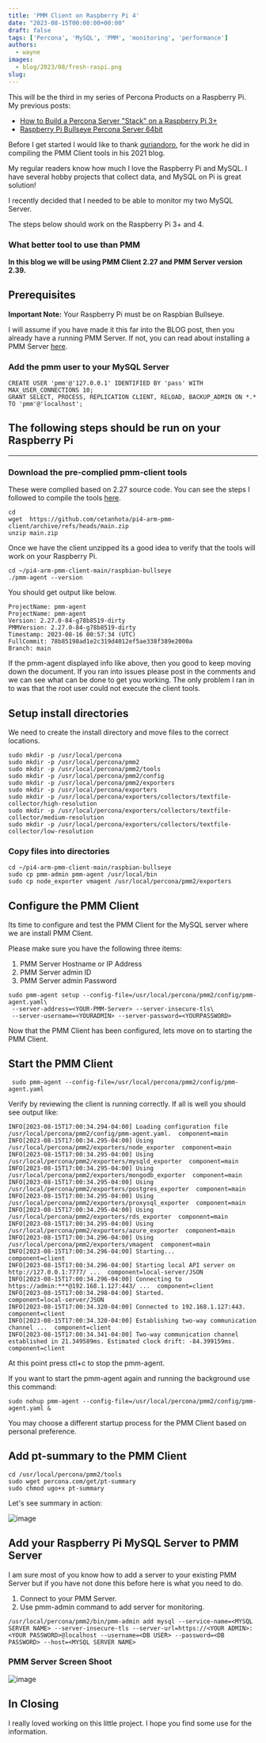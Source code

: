 ```yaml
---
title: 'PMM Client on Raspberry Pi 4'
date: "2023-08-15T00:00:00+00:00"
draft: false
tags: ['Percona', 'MySQL', 'PMM', 'monitoring', 'performance']
authors:
  - wayne
images: 
  - blog/2023/08/fresh-raspi.png
slug: 
---
```

This will be the third in my series of Percona Products on a Raspberry Pi. My previous posts:
 - [How to Build a Percona Server "Stack" on a Raspberry Pi 3+
](https://percona.community/blog/2019/08/01/how-to-build-a-percona-server-stack-on-a-raspberry-pi-3/)
 - [Raspberry Pi Bullseye Percona Server 64bit](https://percona.community/blog/2022/04/05/percona-server-raspberry-pi/)

Before I get started I would like to thank [guriandoro](https://www.percona.com/blog/compiling-a-percona-monitoring-and-management-v2-client-in-arm-raspberry-pi-3/), for the work he did in compiling the PMM Client tools in his 2021 blog.

My regular readers know how much I love the Raspberry Pi and MySQL. I have several hobby projects that collect data, and MySQL on Pi is great  
solution!  

I recently decided that I needed to be able to monitor my two MySQL Server.  

The steps below should work on the Raspberry Pi 3+ and 4.

### What better tool to use than PMM

**In this blog we will be using PMM Client 2.27 and PMM Server version 2.39.**

## Prerequisites

**Important Note:** Your Raspberry Pi must be on Raspbian Bullseye.

I will assume if you have made it this far into the BLOG post, then you already have a running PMM Server. If not, you can read about installing a PMM Server [here](https://www.percona.com/software/pmm/quickstart).

### Add the pmm user to your MySQL Server
```
CREATE USER 'pmm'@'127.0.0.1' IDENTIFIED BY 'pass' WITH MAX_USER_CONNECTIONS 10;
GRANT SELECT, PROCESS, REPLICATION CLIENT, RELOAD, BACKUP_ADMIN ON *.* TO 'pmm'@'localhost';
```

## The following steps should be run on your Raspberry Pi

---

### Download the pre-complied pmm-client tools

These were complied based on 2.27 source code. You can see the steps I followed to compile the tools [here](https://github.com/cetanhota/pi4-arm-pmm-client).

```
cd 
wget  https://github.com/cetanhota/pi4-arm-pmm-client/archive/refs/heads/main.zip
unzip main.zip
```

Once we have the client unzipped its a good idea to verify that the tools will work on your Raspberry Pi.

```
cd ~/pi4-arm-pmm-client-main/raspbian-bullseye
./pmm-agent --version
```
You should get output like below.
```
ProjectName: pmm-agent
ProjectName: pmm-agent
Version: 2.27.0-84-g78b8519-dirty
PMMVersion: 2.27.0-84-g78b8519-dirty
Timestamp: 2023-08-16 00:57:34 (UTC)
FullCommit: 78b85198ad1e2c319d4012ef5ae338f389e2000a
Branch: main
```

If the pmm-agent displayed info like above, then you good to keep moving down the document. If you ran into issues please post in the comments and we can see what can be done to get you working. The only problem I ran in to was that the root user could not execute the client tools.

## Setup install directories

We need to create the install directory and move files to the correct locations.
```
sudo mkdir -p /usr/local/percona
sudo mkdir -p /usr/local/percona/pmm2
sudo mkdir -p /usr/local/percona/pmm2/tools
sudo mkdir -p /usr/local/percona/pmm2/config
sudo mkdir -p /usr/local/percona/pmm2/exporters
sudo mkdir -p /usr/local/percona/exporters
sudo mkdir -p /usr/local/percona/exporters/collectors/textfile-collector/high-resolution
sudo mkdir -p /usr/local/percona/exporters/collectors/textfile-collector/medium-resolution
sudo mkdir -p /usr/local/percona/exporters/collectors/textfile-collector/low-resolution
```

### Copy files into directories
```
cd ~/pi4-arm-pmm-client-main/raspbian-bullseye
sudo cp pmm-admin pmm-agent /usr/local/bin
sudo cp node_exporter vmagent /usr/local/percona/pmm2/exporters
```

## Configure the PMM Client
Its time to configure and test the PMM Client for the MySQL server where we are install PMM Client.

Please make sure you have the following three items:

1. PMM Server Hostname or IP Address
2. PMM Server admin ID
3. PMM Server admin Password

```
sudo pmm-agent setup --config-file=/usr/local/percona/pmm2/config/pmm-agent.yaml\
 --server-address=<YOUR-PMM-Server> --server-insecure-tls\
 --server-username=<YOURADMIN> --server-password=<YOURPASSWORD>
```
Now that the PMM Client has been configured, lets move on to starting the PMM Client.

## Start the PMM Client

```
 sudo pmm-agent --config-file=/usr/local/percona/pmm2/config/pmm-agent.yaml
```
Verify by reviewing the client is running correctly. If all is well you should see output like:
```
INFO[2023-08-15T17:00:34.294-04:00] Loading configuration file /usr/local/percona/pmm2/config/pmm-agent.yaml.  component=main
INFO[2023-08-15T17:00:34.295-04:00] Using /usr/local/percona/pmm2/exporters/node_exporter  component=main
INFO[2023-08-15T17:00:34.295-04:00] Using /usr/local/percona/pmm2/exporters/mysqld_exporter  component=main
INFO[2023-08-15T17:00:34.295-04:00] Using /usr/local/percona/pmm2/exporters/mongodb_exporter  component=main
INFO[2023-08-15T17:00:34.295-04:00] Using /usr/local/percona/pmm2/exporters/postgres_exporter  component=main
INFO[2023-08-15T17:00:34.295-04:00] Using /usr/local/percona/pmm2/exporters/proxysql_exporter  component=main
INFO[2023-08-15T17:00:34.295-04:00] Using /usr/local/percona/pmm2/exporters/rds_exporter  component=main
INFO[2023-08-15T17:00:34.295-04:00] Using /usr/local/percona/pmm2/exporters/azure_exporter  component=main
INFO[2023-08-15T17:00:34.296-04:00] Using /usr/local/percona/pmm2/exporters/vmagent  component=main
INFO[2023-08-15T17:00:34.296-04:00] Starting...                                   component=client
INFO[2023-08-15T17:00:34.296-04:00] Starting local API server on http://127.0.0.1:7777/ ...  component=local-server/JSON
INFO[2023-08-15T17:00:34.296-04:00] Connecting to https://admin:***@192.168.1.127:443/ ...  component=client
INFO[2023-08-15T17:00:34.298-04:00] Started.                                      component=local-server/JSON
INFO[2023-08-15T17:00:34.320-04:00] Connected to 192.168.1.127:443.               component=client
INFO[2023-08-15T17:00:34.320-04:00] Establishing two-way communication channel ...  component=client
INFO[2023-08-15T17:00:34.341-04:00] Two-way communication channel established in 21.349589ms. Estimated clock drift: -84.399159ms.  component=client
```
At this point press ctl+c to stop the pmm-agent.

If you want to start the pmm-agent again and running the background use this command:
```
sudo nohup pmm-agent --config-file=/usr/local/percona/pmm2/config/pmm-agent.yaml &
```
You may choose a different startup process for the PMM Client based on personal preference.

## Add pt-summary to the PMM Client

```
cd /usr/local/percona/pmm2/tools
sudo wget percona.com/get/pt-summary
sudo chmod ugo+x pt-summary
```

Let's see summary in action:

![image](blog/2023/08/node-summary.png)

## Add your Raspberry Pi MySQL Server to PMM Server

I am sure most of you know how to add a server to your existing PMM Server but if you have not done this before here is what you need to do.

1. Connect to your PMM Server.
2. Use pmm-admin command to add server for monitoring.

```
/usr/local/percona/pmm2/bin/pmm-admin add mysql --service-name=<MYSQL SERVER NAME> --server-insecure-tls --server-url=https://<YOUR ADMIN>:<YOUR PASSWORD>@localhost --username=<DB USER> --password=<DB PASSWORD> --host=<MYSQL SERVER NAME>
```

### PMM Server Screen Shoot

![image](blog/2023/08/pmm-view2.png)

## In Closing

I really loved working on this little project. I hope you find some use for the information.